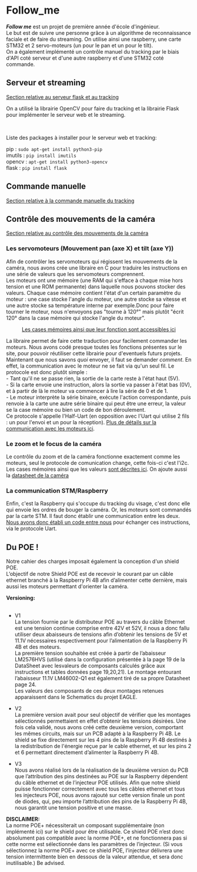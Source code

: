 # Follow_me

***Follow me*** est un projet de première année d'école d'ingénieur.<br>
Le but est de suivre une personne grâce à un algorithme de reconnaissance faciale et de faire du streaming. On utilise ainsi une raspberry, une carte STM32 et 2 servo-moteurs (un pour le pan et un pour le tilt).<br> On a également implémenté un contrôle manuel du tracking par le biais d'API coté serveur et d'une autre raspberry et d'une STM32 coté commande.



## Serveur et streaming

[Section relative au serveur flask et au tracking](WebServer/FlaskServer/)

On a utilisé la librairie OpenCV pour faire du tracking et la librairie Flask pour implémenter le serveur web et le streaming.<br>

<br>

Liste des packages à installer pour le serveur web et tracking:

pip : ``sudo apt-get install python3-pip`` <br>
imutils : ``pip install imutils`` <br>
opencv : ``apt-get install python3-opencv``<br>
flask : ``pip install flask``


## Commande manuelle

[Section relative à la commande manuelle du tracking](WebServer/clientSide/)

## Contrôle des mouvements de la caméra

[Section relative au contrôle des mouvements de la caméra](/servo/)

### Les servomoteurs (Mouvement pan (axe X) et tilt (axe Y))

Afin de contrôler les servomoteurs qui régissent les mouvements de la caméra, nous avons crée une libraire en C pour traduire les instructions en une série de valeurs que les servomoteurs comprennent.<br>
Les moteurs ont une mémoire (une RAM qui s'efface à chaque mise hors tension et une ROM permanente) dans laquelle nous pouvons stocker des valeurs. Chaque case mémoire contient l'état d'un certain paramètre du moteur : une case stocke l'angle du moteur, une autre stocke sa vitesse et une autre stocke sa température interne par exemple.Donc pour faire tourner le moteur, nous n'envoyons pas "tourne à 120°" mais plutôt "écrit 120° dans la case mémoire qui stocke l'angle du moteur".
<p align="center"><a href="https://emanual.robotis.com/docs/en/dxl/ax/ax-12a/#control-table-of-eeprom-area">Les cases mémoires ainsi que leur fonction sont accessibles ici</a></p>
La libraire permet de faire cette traduction pour facilement commander les moteurs. Nous avons codé presque toutes les fonctions présentes sur le site, pour pouvoir réutiliser cette librairie pour d'eventuels futurs projets.<br>
Maintenant que nous savons <i>quoi</i> envoyer, il faut se demander <i>comment</i>. En effet, la communication avec le moteur ne se fait via qu'un seul fil. Le protocole est donc plutôt simple : <br>
- Tant qu'il ne se passe rien, la sortie de la carte reste à l'état haut (5V).<br>
- Si la carte envoie une instruction, alors la sortie va passer à l'état bas (0V), et à partir de là le moteur va commencer à lire la série de 0 et de 1.<br>
- Le moteur interprète la série binaire, exécute l'action correspondante, puis renvoie à la carte une autre série binaire qui peut être une erreur, la valeur se la case mémoire ou bien un code de bon déroulement.<br>
Ce protocole s'appelle l'Half-Uart (en opposition avec l'Uart qui utilise 2 fils : un pour l'envoi et un pour la réception). <a href="https://emanual.robotis.com/docs/en/dxl/protocol1/">Plus de détails sur la communication avec les moteurs ici</a>.

### Le zoom et le focus de la caméra

Le contrôle du zoom et de la caméra fonctionne exactement comme les moteurs, seul le protocole de comunication change, cette fois-ci c'est l'i2c. Les cases mémoires ainsi que les valeurs [sont décrites ici](https://www.arducam.com/docs/cameras-for-raspberry-pi/ptz-camera/software/). On ajoute aussi la [datasheet de la caméra](https://www.arducam.com/downloads/modules/RaspberryPi_camera/OV5647DS.pdf)

### La communication STM/Raspberry

Enfin, c'est la Raspberry qui s'occupe du tracking du visage, c'est donc elle qui envoie les ordres de bouger la caméra. Or, les moteurs sont commandés par la carte STM. Il faut donc établir une communication entre les deux. [Nous avons donc établi un code entre nous](https://imgur.com/L7qC15S) pour échanger ces instructions, via le protocole Uart.

## Du POE !

Notre cahier des charges imposait également la conception d'un shield POE. <br>
L’objectif de notre Shield POE est de recevoir le courant par un câble ethernet branché à la Raspberry Pi 4B afin d’alimenter cette dernière, mais aussi les moteurs permettant d'orienter la caméra. <br>

**Versioning:** <br>
<br>
* V1 <br>
 La tension fournie par le distributeur POE au travers du câble Ethernet est une tension continue comprise entre 42V et 52V, il nous a donc fallu utiliser deux abaisseurs de tensions afin d’obtenir les tensions de 5V et 11.1V nécessaires respectivement pour l’alimentation de la Raspberry Pi 4B et des moteurs. <br>
La première tension souhaitée est créée à partir de l’abaisseur LM2576HVS (utilisé dans la configuration présentée à la page 19 de la DataSheet avec lesvaleurs de composants calculés grâce aux instructions et tables données page 19,20,21). Le montage entourant l’abaisseur 11.1V  LM46002-Q1 est également tiré de sa propre Datasheet page 24. <br>
Les valeurs des composants de ces deux montages retenues apparaissent dans le Schematics du projet EAGLE.

* V2 <br>
 La première version avait pour seul objectif de vérifier que les montages sélectionnés permettaient en effet d’obtenir les tensions désirées. Une fois cela validé, nous avons créé cette deuxième version, comportant les mêmes circuits, mais sur un PCB adapté à la Raspberry Pi 4B. Le shield se fixe directement sur les 4 pins de la Raspberry Pi 4B destinés à la redistribution de l'énergie reçue par le cable ethernet, et sur les pins 2 et 6 permettant directement d’alimenter la Raspberry Pi 4B. 
 
* V3 <br>
 Nous avons réalisé lors de la réalisation de la deuxième version du PCB que l’attribution des pins destinées au POE sur la Raspberry dépendent du câble ethernet et de l’injecteur POE utilisés. Afin que notre shield puisse fonctionner correctement avec tous les câbles ethernet et tous les injecteurs POE, nous avons rajouté sur cette version finale un pont de diodes, qui, peu importe l’attribution des pins de la Raspberry Pi 4B, nous garantit une tension positive et une masse.

**DISCLAIMER:** <br>
La norme POE+ nécessiterait un composant supplémentaire (non implémenté ici) sur le shield pour être utilisable. Ce shield POE n’est donc absolument pas compatible avec la norme POE+, et ne fonctionnera pas si cette norme est sélectionnée dans les paramètres de l’injecteur. (Si vous sélectionnez la norme POE+ avec ce shield POE, l’injecteur délivrera une tension intermittente bien en dessous de la valeur attendue, et sera donc inutilisable.)  Be advised.

